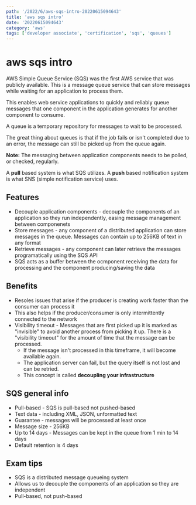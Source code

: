 ```yaml
---
path: '/2022/6/aws-sqs-intro-20220615094643'
title: 'aws sqs intro'
date: '20220615094643'
category: 'aws'
tags: ['developer associate', 'certification', 'sqs', 'queues']
---
```


# aws sqs intro
AWS Simple Queue Service (SQS) was the first AWS service that was publicly available.
This is a message queue service that can store messages while waiting for an
application to process them.

This enables web service applications to quickly and reliably queue messages that
one component in the application generates for another component to consume.

A queue is a temporary repository for messages to wait to be processed.

The great thing about queues is that if the job fails or isn't completed due to an
error, the message can still be picked up from the queue again.

**Note:** The messaging between application components needs to be polled, or checked,
regularly.

A **pull** based system is what SQS utilizes. A **push** based notification system is
what SNS (simple notification service) uses.

## Features
* Decouple application components - decouple the components of an application so they run
independently, easing message management between componenets
* Store messages - any component of a distributed application can store messages in the queue.
Messages can contain up to 256KB of text in any format
* Retrieve messages - any component can later retrieve the messages programatically using
the SQS API
* SQS acts as a buffer between the ocmponent receiving the data for processing and the component
producing/saving the data

## Benefits
* Resoles issues that arise if the producer is creating work faster than the consumer
can process it
* This also helps if the producer/consumer is only intermittently connected to the network
* Visibility timeout - Messages that are first picked up it is marked as "invisible"
to avoid another process from picking it up. There is a "visibility timeout" for the
amount of time that the message can be processed.
    * If the message isn't processed in this timeframe, it will become available again.
    * The application server can fail, but the query itself is not lost and can be retried.
    * This concept is called **decoupling your infrastructure**

## SQS general info
* Pull-based - SQS is pull-based not pushed-based
* Text data - including XML, JSON, unformatted text
* Guarantee - messages will be processed at least once
* Message size - 256KB
* Up to 14 days - Messages can be kept in the queue from 1 min to 14 days
* Default retention is 4 days

## Exam tips
* SQS is a distributed message queueing system
* Allows us to decouple the components of an application so they are independent
* Pull-based, not push-based


